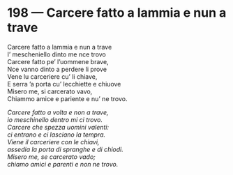 # 198 — Carcere fatto a lammia e nun a trave

Carcere fatto a lammia e nun a trave  
I’ mescheniello dinto me nce trovo  
Carcere fatto pe’ l’uommene brave,  
Nce vanno dinto a perdere li prove  
Vene lu carceriere cu’ li chiave,  
E serra ’a porta cu’ lecchiette e chiuove  
Misero me, si carcerato vavo,  
Chiammo amice e pariente e nu’ ne trovo.

_Carcere fatto a volta e non a trave,  
io meschinello dentro mi ci trovo.  
Carcere che spezza uomini valenti:  
ci entrano e ci lasciano la tempra.  
Viene il carceriere con le chiavi,  
assedia la porta di spranghe e di chiodi.  
Misero me, se carcerato vado;  
chiamo amici e parenti e non ne trovo._

